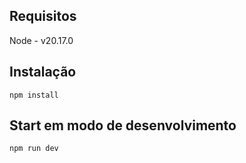 ## Requisitos

Node - v20.17.0

## Instalação

`npm install`

## Start em modo de desenvolvimento

`npm run dev`
